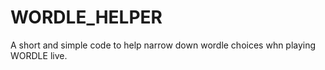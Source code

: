 # WORDLE_HELPER
A short and simple code to help narrow down wordle choices whn playing WORDLE live. 
